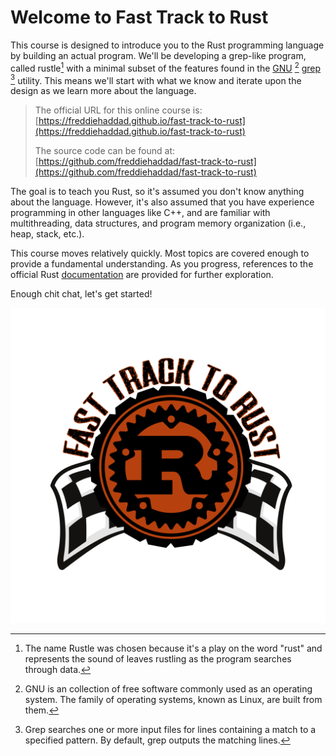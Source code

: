 # Welcome to Fast Track to Rust

This course is designed to introduce you to the Rust programming language by
building an actual program. We'll be developing a grep-like program, called
rustle[^1] with a minimal subset of the features found in the [GNU] [^2] [grep]
[^3] utility. This means we'll start with what we know and iterate upon the
design as we learn more about the language.

> The official URL for this online course is:
> [https://freddiehaddad.github.io/fast-track-to-rust](https://freddiehaddad.github.io/fast-track-to-rust)
>
> The source code can be found at:
> [https://github.com/freddiehaddad/fast-track-to-rust](https://github.com/freddiehaddad/fast-track-to-rust)

The goal is to teach you Rust, so it's assumed you don't know anything about the
language. However, it's also assumed that you have experience programming in
other languages like C++, and are familiar with multithreading, data structures,
and program memory organization (i.e., heap, stack, etc.).

This course moves relatively quickly. Most topics are covered enough to provide
a fundamental understanding. As you progress, references to the official Rust
[documentation] are provided for further exploration.

Enough chit chat, let's get started!

![Fast Track to Rust Logo](logo.svg)

[^1]: The name Rustle was chosen because it's a play on the word "rust" and
    represents the sound of leaves rustling as the program searches through
    data.

[^2]: GNU is an collection of free software commonly used as an operating system.
    The family of operating systems, known as Linux, are built from them.

[^3]: Grep searches one or more input files for lines containing a match to a
    specified pattern. By default, grep outputs the matching lines.

[documentation]: https://doc.rust-lang.org/book/title-page.html
[gnu]: https://www.gnu.org/
[grep]: https://www.gnu.org/software/grep/manual/grep.html
